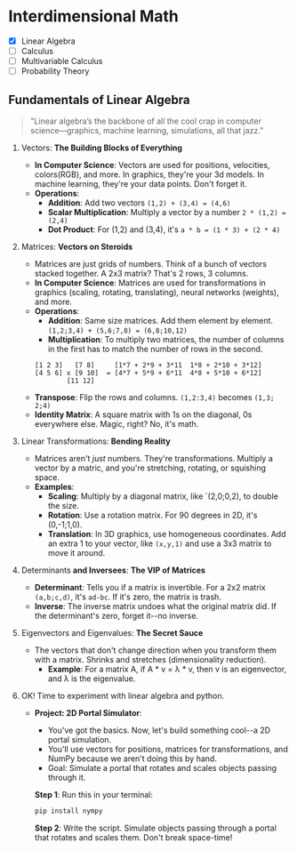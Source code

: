 # Interdimensional Math 

- [x] Linear Algebra
- [ ] Calculus
- [ ] Multivariable Calculus
- [ ] Probability Theory

## Fundamentals of Linear Algebra

> "Linear algebra’s the backbone of all the cool crap in computer science—graphics, machine learning, simulations, all that jazz."

1. Vectors: **The Building Blocks of Everything**
    - **In Computer Science**: Vectors are used for positions, velocities, colors(RGB), and more. In graphics, they're your 3d models. In machine learning, they're your data points. Don't forget it.
    - **Operations**:
        - **Addition**: Add two vectors `(1,2) + (3,4) = (4,6)`
        - **Scalar Multiplication**: Multiply a vector by a number `2 * (1,2) = (2,4)`
        - **Dot Product**: For (1,2) and (3,4), it's `a * b = (1 * 3) + (2 * 4)`


2. Matrices: **Vectors on Steroids**
    - Matrices are just grids of numbers. Think of a bunch of vectors stacked together. A 2x3 matrix? That's 2 rows, 3 columns.
    - **In Computer Science**: Matrices are used for transformations in graphics (scaling, rotating, translating), neural networks (weights), and more.
    - **Operations**:
        - **Addition**: Same size matrices. Add them element by element. `(1,2;3,4) + (5,6;7,8) = (6,8;10,12)`
        - **Multiplication**: To multiply two matrices, the number of columns in the first has to match the number of rows in the second. 
        ```
        [1 2 3]   [7 8]     [1*7 + 2*9 + 3*11  1*8 + 2*10 + 3*12]
        [4 5 6] x [9 10]  = [4*7 + 5*9 + 6*11  4*8 + 5*10 + 6*12]
                [11 12]
        ```
    - **Transpose**: Flip the rows and columns. `(1,2:3,4)` becomes `(1,3; 2;4)`
    - **Identity Matrix**: A square matrix with 1s on the diagonal, 0s everywhere else. Magic, right? No, it's math.


3. Linear Transformations: **Bending Reality**
    - Matrices aren't *just* numbers. They're transformations. Multiply a vector by a matric, and you're stretching, rotating, or squishing space.
    - **Examples**:
        - **Scaling**: Multiply by a diagonal matrix, like `(2,0;0,2), to double the size.
        - **Rotation**: Use a rotation matrix. For 90 degrees in 2D, it's (0,-1;1,0).
        - **Translation**: In 3D graphics, use homogeneous coordinates. Add an extra 1 to your vector, like `(x,y,1)` and use a 3x3 matrix to move it around.


4. Determinants **and Inversees**: **The VIP of Matrices**
    - **Determinant**: Tells you if a matrix is invertible. For a 2x2 matrix `(a,b;c,d)`, it's `ad-bc`. If it's zero, the matrix is trash.
    - **Inverse**: The inverse matrix undoes what the original matrix did. If the determinant's zero, forget it--no inverse.

5. Eigenvectors and Eigenvalues: **The Secret Sauce**
    - The vectors that don't change direction when you transform them with a matrix. Shrinks and stretches (dimensionality reduction).
        - **Example**: For a matrix A, if A * v = λ * v, then v is an eigenvector, and λ is the eigenvalue. 

6. OK! Time to experiment with linear algebra and python. 
    - **Project: 2D Portal Simulator**:
        - You've got the basics. Now, let's build something cool--a 2D portal simulation. 
        - You'll use vectors for positions, matrices for transformations, and NumPy because we aren't doing this by hand. 
        - Goal: Simulate a portal that rotates and scales objects passing through it.

        **Step 1**: Run this in your terminal:
        ```bash
        pip install nympy
        ```

        **Step 2**: Write the script. Simulate objects passing through a portal that rotates and scales them. Don't break space-time!

        
